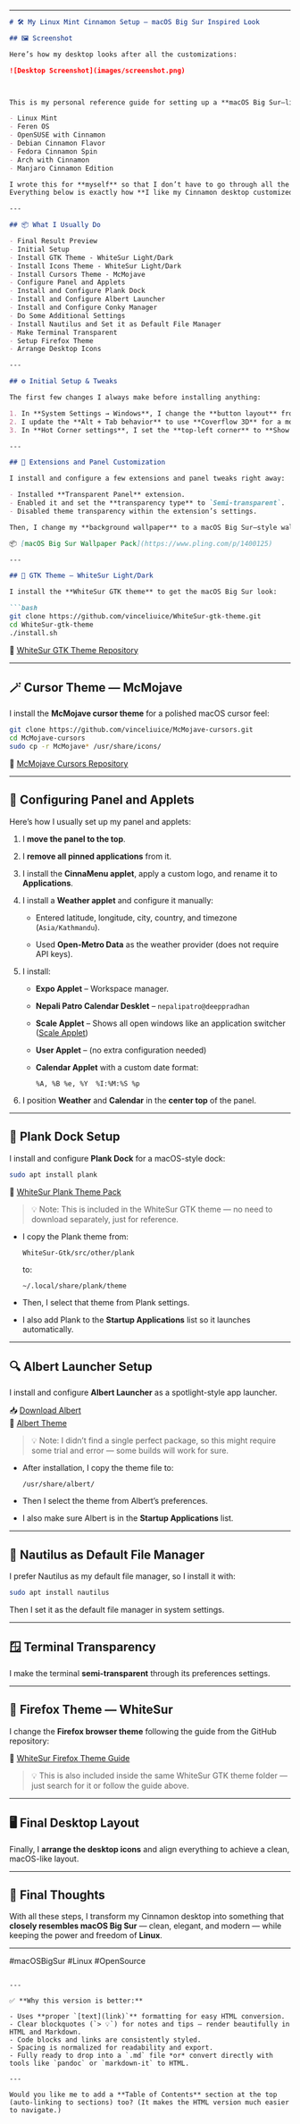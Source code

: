 ﻿----------

```markdown
# 🛠️ My Linux Mint Cinnamon Setup — macOS Big Sur Inspired Look

## 🖼️ Screenshot

Here’s how my desktop looks after all the customizations:

![Desktop Screenshot](images/screenshot.png)



This is my personal reference guide for setting up a **macOS Big Sur–like desktop** on Linux distributions that use the **Cinnamon desktop environment**, such as:

- Linux Mint  
- Feren OS  
- OpenSUSE with Cinnamon  
- Debian Cinnamon Flavor  
- Fedora Cinnamon Spin  
- Arch with Cinnamon  
- Manjaro Cinnamon Edition  

I wrote this for **myself** so that I don’t have to go through all the hassle again when setting it up next time.  
Everything below is exactly how **I like my Cinnamon desktop customized**.

---

## 📦 What I Usually Do

- Final Result Preview  
- Initial Setup  
- Install GTK Theme - WhiteSur Light/Dark  
- Install Icons Theme - WhiteSur Light/Dark  
- Install Cursors Theme - McMojave  
- Configure Panel and Applets  
- Install and Configure Plank Dock  
- Install and Configure Albert Launcher  
- Install and Configure Conky Manager  
- Do Some Additional Settings  
- Install Nautilus and Set it as Default File Manager  
- Make Terminal Transparent  
- Setup Firefox Theme  
- Arrange Desktop Icons  

---

## ⚙️ Initial Setup & Tweaks

The first few changes I always make before installing anything:

1. In **System Settings → Windows**, I change the **button layout** from **right to left**.
2. I update the **Alt + Tab behavior** to use **Coverflow 3D** for a more fluid window switcher.
3. In **Hot Corner settings**, I set the **top-left corner** to **Show Workspaces**.

---

## 🧩 Extensions and Panel Customization

I install and configure a few extensions and panel tweaks right away:

- Installed **Transparent Panel** extension.
- Enabled it and set the **transparency type** to `Semi-transparent`.
- Disabled theme transparency within the extension’s settings.

Then, I change my **background wallpaper** to a macOS Big Sur–style wallpaper.  

📦 [macOS Big Sur Wallpaper Pack](https://www.pling.com/p/1400125)

---

## 🎨 GTK Theme — WhiteSur Light/Dark

I install the **WhiteSur GTK theme** to get the macOS Big Sur look:

```bash
git clone https://github.com/vinceliuice/WhiteSur-gtk-theme.git
cd WhiteSur-gtk-theme
./install.sh

```

📁 [WhiteSur GTK Theme Repository](https://github.com/vinceliuice/WhiteSur-gtk-theme)

----------

## 🪄 Cursor Theme — McMojave

I install the **McMojave cursor theme** for a polished macOS cursor feel:

```bash
git clone https://github.com/vinceliuice/McMojave-cursors.git
cd McMojave-cursors
sudo cp -r McMojave* /usr/share/icons/

```

📁 [McMojave Cursors Repository](https://github.com/vinceliuice/McMojave-cursors)

----------

## 🧰 Configuring Panel and Applets

Here’s how I usually set up my panel and applets:

1.  I **move the panel to the top**.
    
2.  I **remove all pinned applications** from it.
    
3.  I install the **CinnaMenu applet**, apply a custom logo, and rename it to **Applications**.
    
4.  I install a **Weather applet** and configure it manually:
    
    -   Entered latitude, longitude, city, country, and timezone (`Asia/Kathmandu`).
        
    -   Used **Open-Metro Data** as the weather provider (does not require API keys).
        
5.  I install:
    
    -   **Expo Applet** – Workspace manager.
        
    -   **Nepali Patro Calendar Desklet** – `nepalipatro@deeppradhan`
        
    -   **Scale Applet** – Shows all open windows like an application switcher ([Scale Applet](https://cinnamon-spices.linuxmint.com/desklets/view/43))
        
    -   **User Applet** – (no extra configuration needed)
        
    -   **Calendar Applet** with a custom date format:
        
        ```
        %A, %B %e, %Y  %I:%M:%S %p
        
        ```
        
6.  I position **Weather** and **Calendar** in the **center top** of the panel.
    

----------

## 📌 Plank Dock Setup

I install and configure **Plank Dock** for a macOS-style dock:

```bash
sudo apt install plank

```

📁 [WhiteSur Plank Theme Pack](https://github.com/vinceliuice/WhiteSur-gtk-theme/tree/master/src/other/plank)

> 💡 Note: This is included in the WhiteSur GTK theme — no need to download separately, just for reference.

-   I copy the Plank theme from:
    
    ```
    WhiteSur-Gtk/src/other/plank
    
    ```
    
    to:
    
    ```
    ~/.local/share/plank/theme
    
    ```
    
-   Then, I select that theme from Plank settings.
    
-   I also add Plank to the **Startup Applications** list so it launches automatically.
    

----------

## 🔍 Albert Launcher Setup

I install and configure **Albert Launcher** as a spotlight-style app launcher.

📥 [Download Albert](https://software.opensuse.org/download.html?project=home%3Amanuelschneid3r&package=albert)  
🎨 [Albert Theme](https://store.kde.org/p/1410038/)

> 💡 Note: I didn’t find a single perfect package, so this might require some trial and error — some builds will work for sure.

-   After installation, I copy the theme file to:
    
    ```
    /usr/share/albert/
    
    ```
    
-   Then I select the theme from Albert’s preferences.
    
-   I also make sure Albert is in the **Startup Applications** list.
    

----------

## 📁 Nautilus as Default File Manager

I prefer Nautilus as my default file manager, so I install it with:

```bash
sudo apt install nautilus

```

Then I set it as the default file manager in system settings.

----------

## 🪟 Terminal Transparency

I make the terminal **semi-transparent** through its preferences settings.

----------

## 🦊 Firefox Theme — WhiteSur

I change the **Firefox browser theme** following the guide from the GitHub repository:

📁 [WhiteSur Firefox Theme Guide](https://github.com/vinceliuice/WhiteSur-gtk-theme/tree/master/src/other/firefox)

> 💡 This is also included inside the same WhiteSur GTK theme folder — just search for it or follow the guide above.

----------

## 🖥️ Final Desktop Layout

Finally, I **arrange the desktop icons** and align everything to achieve a clean, macOS-like layout.

----------

## 🏁 Final Thoughts

With all these steps, I transform my Cinnamon desktop into something that **closely resembles macOS Big Sur** — clean, elegant, and modern — while keeping the power and freedom of **Linux**.

----------

#macOSBigSur #Linux #OpenSource

```

---

✅ **Why this version is better:**

- Uses **proper `[text](link)`** formatting for easy HTML conversion.  
- Clear blockquotes (`> 💡`) for notes and tips — render beautifully in HTML and Markdown.  
- Code blocks and links are consistently styled.  
- Spacing is normalized for readability and export.  
- Fully ready to drop into a `.md` file *or* convert directly with tools like `pandoc` or `markdown-it` to HTML.

---

Would you like me to add a **Table of Contents** section at the top (auto-linking to sections) too? (It makes the HTML version much easier to navigate.)

```
